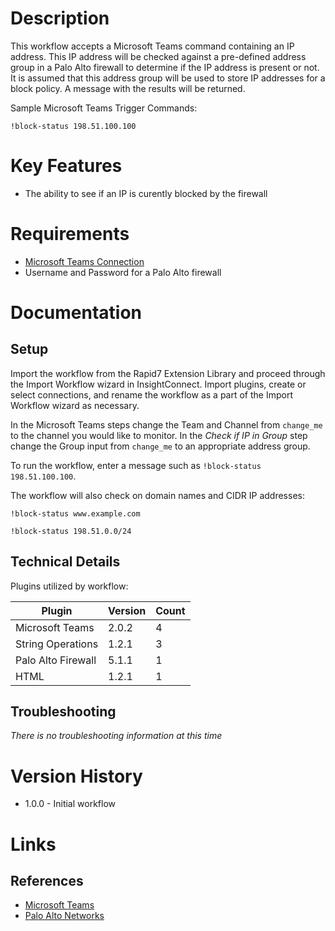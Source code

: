# Description

This workflow accepts a Microsoft Teams command containing an IP address. This IP address will be checked against a pre-defined address group in a Palo Alto firewall to determine if the IP address is present or not. It is assumed that this address group will be used to store IP addresses for a block policy. A message with the results will be returned.

Sample Microsoft Teams Trigger Commands:

`!block-status 198.51.100.100`

# Key Features

* The ability to see if an IP is curently blocked by the firewall

# Requirements

* [Microsoft Teams Connection](https://insightconnect.help.rapid7.com/docs/microsoft-teams)
* Username and Password for a Palo Alto firewall

# Documentation

## Setup

Import the workflow from the Rapid7 Extension Library and proceed through the Import Workflow wizard in InsightConnect. Import plugins, create or select connections, and rename the workflow as a part of the Import Workflow wizard as necessary.

In the Microsoft Teams steps change the Team and Channel from `change_me` to the channel you would like to monitor.
In the _Check if IP in Group_ step change the Group input from `change_me` to an appropriate address group.

To run the workflow, enter a message such as `!block-status 198.51.100.100`. 

The workflow will also check on domain names and CIDR IP addresses:

`!block-status www.example.com`

`!block-status 198.51.0.0/24`

## Technical Details

Plugins utilized by workflow:

|Plugin|Version|Count|
|----|----|--------|
|Microsoft Teams|2.0.2|4|
|String Operations|1.2.1|3|
|Palo Alto Firewall|5.1.1|1|
|HTML|1.2.1|1|


## Troubleshooting

_There is no troubleshooting information at this time_

# Version History

* 1.0.0 - Initial workflow

# Links

## References

* [Microsoft Teams](https://teams.microsoft.com/)
* [Palo Alto Networks](https://www.paloaltonetworks.com/)

